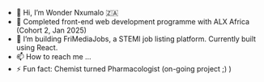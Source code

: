 - 👋 Hi, I’m Wonder Nxumalo 🇿🇦
- 🌱 Completed front-end web development programme with ALX Africa (Cohort 2, Jan 2025)
- 💞️ I’m building FriMediaJobs, a STEMI job listing platform. Currently built using React.
- 📫 How to reach me ...
- ⚡ Fun fact: Chemist turned Pharmacologist (on-going project ;) )

<!---
WonderNxumalo/WonderNxumalo is a ✨ special ✨ repository because its `README.md` (this file) appears on your GitHub profile.
You can click the Preview link to take a look at your changes.
--->
